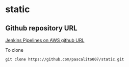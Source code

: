 # static

Github repository URL
--------
[Jenkins Pipelines on AWS github URL](https://github.com/pascalito007/static)

To clone
```
git clone https://github.com/pascalito007/static.git
```
